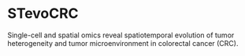# STevoCRC
Single-cell and spatial omics reveal spatiotemporal evolution of tumor heterogeneity and tumor microenvironment in colorectal cancer (CRC).
